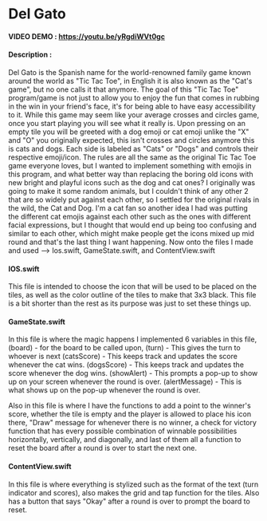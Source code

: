 # Del Gato
#### VIDEO DEMO : https://youtu.be/yRgdiWVt0gc
#### Description :
  Del Gato is the Spanish name for the world-renowned family game known around the world as "Tic Tac Toe", in English it is also known as the "Cat's game", but no one calls it that anymore.
  The goal of this "Tic Tac Toe" program/game is not just to allow you to enjoy the fun that comes in rubbing in the win in your friend's face, it's for being able to have easy accessibility to it.
 While this game may seem like your average crosses and circles game, once you start playing you will see what it really is.
 Upon pressing on an empty tile you will be greeted with a dog emoji or cat emoji unlike the "X" and "O" you originally expected, this isn't crosses and circles anymore this is cats and dogs. Each side is labeled as "Cats" or "Dogs" and controls their respective emoji/icon.
The rules are all the same as the original Tic Tac Toe game everyone loves, but I wanted to implement something with emojis in this program, and what better way than replacing the boring old icons with new bright and playful icons such as the dog and cat ones?
I originally was going to make it some random animals, but I couldn't think of any other 2 that are so widely put against each other, so I settled for the original rivals in the wild, the Cat and Dog. I'm a cat fan so another idea I had was putting the different cat emojis against each other such as the ones with different facial expressions, but I thought that would end up being too confusing and similar to each other, which might make people get the icons mixed up mid round and that's the last thing I want happening.
Now onto the files I made and used --> Ios.swift, GameState.swift, and ContentView.swift

#### IOS.swift
This file is intended to choose the icon that will be used to be placed on the tiles, as well as the color outline of the tiles to make that 3x3 black. This file is a bit shorter than the rest as its purpose was just to set these things up.

#### GameState.swift
In this file is where the magic happens I implemented 6 variables in this file,
(board) - for the board to be called upon, 
(turn) - This gives the turn to whoever is next
(catsScore) - This keeps track and updates the score whenever the cat wins.
(dogsScore) - This keeps track and updates the score whenever the dog wins.
(showAlert) - This prompts a pop-up to show up on your screen whenever the round is over.
(alertMessage) - This is what shows up on the pop-up whenever the round is over.

Also in this file is where I have the functions to add a point to the winner's score, whether the tile is empty and the player is allowed to place his icon there, "Draw" message for whenever there is no winner, a check for victory function that has every possible combination of winnable possibilities horizontally, vertically, and diagonally, and last of them all a function to reset the board after a round is over to start the next one.

#### ContentView.swift 
In this file is where everything is stylized such as the format of the text (turn indicator and scores), also makes the grid and tap function for the tiles. Also has a button that says "Okay" after a round is over to prompt the board to reset.
